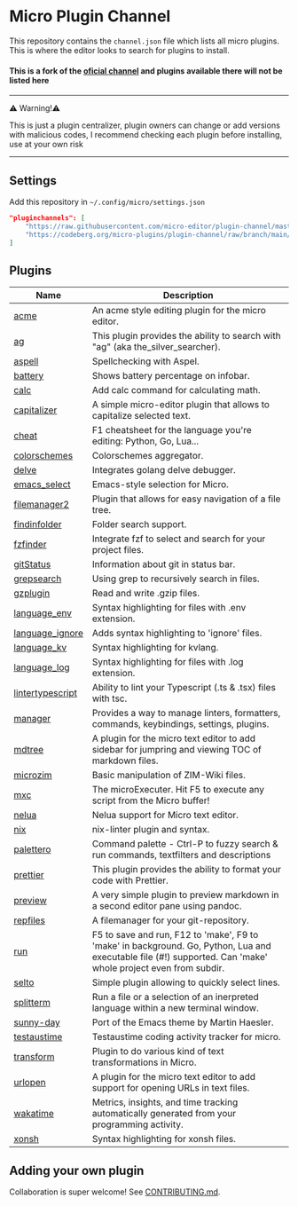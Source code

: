 # Micro Plugin Channel

This repository contains the `channel.json` file which lists all micro plugins. This is where the editor looks to search for plugins to install.

#### This is a fork of the [oficial channel](https://github.com/micro-editor/plugin-channel/) and plugins available there will not be listed here

---
⚠️  Warning!⚠️

This is just a plugin centralizer, plugin owners can change or add versions with malicious codes, I recommend checking each plugin before installing, use at your own risk

---

## Settings

Add this repository in `~/.config/micro/settings.json`

```json
"pluginchannels": [
    "https://raw.githubusercontent.com/micro-editor/plugin-channel/master/channel.json",
    "https://codeberg.org/micro-plugins/plugin-channel/raw/branch/main/channel.json"
]
```

## Plugins

| Name | Description
|-- | --
| [acme] | An acme style editing plugin for the micro editor.
| [ag] | This plugin provides the ability to search with "ag" (aka the_silver_searcher).
| [aspell] | Spellchecking with Aspel.
| [battery] | Shows battery percentage on infobar.
| [calc] | Add calc command for calculating math.
| [capitalizer] | A simple micro-editor plugin that allows to capitalize selected text.
| [cheat] | F1 cheatsheet for the language you're editing: Python, Go, Lua...
| [colorschemes] | Colorschemes aggregator.
| [delve] | Integrates golang delve debugger.
| [emacs_select] | Emacs-style selection for Micro.
| [filemanager2] | Plugin that allows for easy navigation of a file tree.
| [findinfolder] | Folder search support.
| [fzfinder] | Integrate fzf to select and search for your project files.
| [gitStatus] | Information about git in status bar.
| [grepsearch] | Using grep to recursively search in files.
| [gzplugin] | Read and write .gzip files.
| [language_env] | Syntax highlighting for files with .env extension.
| [language_ignore] | Adds syntax highlighting to 'ignore' files.
| [language_kv] | Syntax highlighting for kvlang.
| [language_log] | Syntax highlighting for files with .log extension.
| [lintertypescript] | Ability to lint your Typescript (.ts & .tsx) files with tsc.
| [manager] | Provides a way to manage linters, formatters, commands, keybindings, settings, plugins.
| [mdtree] | A plugin for the micro text editor to add sidebar for jumpring and viewing TOC of markdown files.
| [microzim] | Basic manipulation of ZIM-Wiki files.
| [mxc] | The microExecuter. Hit F5 to execute any script from the Micro buffer!
| [nelua] | Nelua support for Micro text editor.
| [nix] | nix-linter plugin and syntax.
| [palettero] | Command palette - Ctrl-P to fuzzy search & run commands, textfilters and descriptions
| [prettier] | This plugin provides the ability to format your code with Prettier.
| [preview] | A very simple plugin to preview markdown in a second editor pane using pandoc.
| [repfiles] | A filemanager for your git-repository.
| [run] | F5 to save and run, F12 to 'make', F9 to 'make' in background. Go, Python, Lua and executable file (#!) supported. Can 'make' whole project even from subdir.
| [selto] | Simple plugin allowing to quickly select lines.
| [splitterm] | Run a file or a selection of an inerpreted language within a new terminal window.
| [sunny-day] | Port of the Emacs theme by Martin Haesler.
| [testaustime] | Testaustime coding activity tracker for micro.
| [transform] | Plugin to do various kind of text transformations in Micro.
| [urlopen] | A plugin for the micro text editor to add support for opening URLs in text files.
| [wakatime] | Metrics, insights, and time tracking automatically generated from your programming activity.
| [xonsh] | Syntax highlighting for xonsh files.

## Adding your own plugin

Collaboration is super welcome! See [CONTRIBUTING.md](https://codeberg.org/micro-plugins/plugin-channel/src/branch/main/CONTRIBUTING.md).

[acme]: https://github.com/xxuejie/micro-acme
[ag]: https://github.com/sebkolind/micro-ag
[aspell]: https://github.com/priner/micro-aspell-plugin
[battery]: https://github.com/dubyte/micro-battery
[calc]: https://notabug.org/dustdfg/micro-calc
[capitalizer]: https://github.com/CodeGiorgino/capitalizer
[cheat]: https://github.com/terokarvinen/micro-cheat
[colorschemes]: https://codeberg.org/micro-plugins/colorschemes
[delve]: https://github.com/serge-v/micro-delve
[emacs_select]: https://github.com/kesslern/micro-emacs-select
[filemanager2]: https://codeberg.org/micro-plugins/filemanager2
[findinfolder]: https://codeberg.org/micro-plugins/findinfolder
[fzfinder]: https://github.com/MuratovAS/micro-fzfinder
[gitStatus]: https://codeberg.org/micro-plugins/git-status
[grepsearch]: https://github.com/gaenseklein/grepsearch
[gzplugin]: https://github.com/dzmanto/gzplugin4micro
[language_env]: https://codeberg.org/micro-plugins/language-env
[language_ignore]: https://codeberg.org/micro-plugins/language-ignore
[language_kv]: https://codeberg.org/micro-plugins/language-kv
[language_log]: https://codeberg.org/micro-plugins/language-log
[lintertypescript]: https://github.com/sebkolind/micro-linter-typescript
[manager]: https://codeberg.org/micro-plugins/manager
[mdtree]: https://notabug.org/dustdfg/micro-mdtree
[microzim]: https://github.com/ihavenomouth/microzim
[mxc]: https://github.com/cadnza/mxc
[nelua]: https://github.com/leapofazzam123/micro-nelua-plugin
[nix]: https://github.com/vandervoortj/nix-micro-plugin
[palettero]: https://github.com/terokarvinen/palettero
[prettier]: https://github.com/sebkolind/micro-prettier
[preview]: https://github.com/weebi/micro-preview
[repfiles]: https://github.com/gaenseklein/repfiles
[run]: https://github.com/terokarvinen/micro-run
[selto]: https://github.com/PawelMTRK/micro-selto-plugin
[splitterm]: https://github.com/lukhof/splitterm
[sunny-day]: https://github.com/dwwmmn/micro-sunny-day
[testaustime]: https://github.com/testaustime/testaustime-micro
[transform]: https://github.com/SuSonicTH/micro-transform
[urlopen]: https://github.com/pjg11/micro-urlopen
[wakatime]: https://github.com/wakatime/micro-wakatime
[xonsh]: https://codeberg.org/micro-plugins/xonsh
